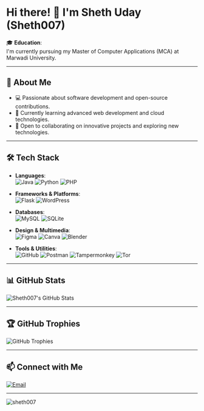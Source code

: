 # Hi there! 👋 I'm Sheth Uday (Sheth007)

🎓 **Education**:  
I'm currently pursuing my Master of Computer Applications (MCA) at Marwadi University.

---

## 🚀 About Me

- 💻 Passionate about software development and open-source contributions.
- 🌱 Currently learning advanced web development and cloud technologies.
- 🤝 Open to collaborating on innovative projects and exploring new technologies.

---

## 🛠️ Tech Stack

- **Languages**:  
  ![Java](https://img.shields.io/badge/Java-ED8B00?style=flat-square&logo=java&logoColor=white)
  ![Python](https://img.shields.io/badge/Python-3776AB?style=flat-square&logo=python&logoColor=white)
  ![PHP](https://img.shields.io/badge/PHP-777BB4?style=flat-square&logo=php&logoColor=white)

- **Frameworks & Platforms**:  
  ![Flask](https://img.shields.io/badge/Flask-000000?style=flat-square&logo=flask&logoColor=white)
  ![WordPress](https://img.shields.io/badge/WordPress-21759B?style=flat-square&logo=wordpress&logoColor=white)

- **Databases**:  
  ![MySQL](https://img.shields.io/badge/MySQL-4479A1?style=flat-square&logo=mysql&logoColor=white)
  ![SQLite](https://img.shields.io/badge/SQLite-003B57?style=flat-square&logo=sqlite&logoColor=white)

- **Design & Multimedia**:  
  ![Figma](https://img.shields.io/badge/Figma-F24E1E?style=flat-square&logo=figma&logoColor=white)
  ![Canva](https://img.shields.io/badge/Canva-00C4CC?style=flat-square&logo=canva&logoColor=white)
  ![Blender](https://img.shields.io/badge/Blender-F5792A?style=flat-square&logo=blender&logoColor=white)

- **Tools & Utilities**:  
  ![GitHub](https://img.shields.io/badge/GitHub-181717?style=flat-square&logo=github&logoColor=white)
  ![Postman](https://img.shields.io/badge/Postman-FF6C37?style=flat-square&logo=postman&logoColor=white)
  ![Tampermonkey](https://img.shields.io/badge/Tampermonkey-00485B?style=flat-square&logo=Tampermonkey&logoColor=white)
  ![Tor](https://img.shields.io/badge/Tor-7D4698?style=flat-square&logo=tor-browser&logoColor=white)

---

## 📊 GitHub Stats

![Sheth007's GitHub Stats](https://github-readme-stats.vercel.app/api?username=Sheth007&show_icons=true&theme=radical)

<!-- ![Top Languages](https://github-readme-stats.vercel.app/api/top-langs/?username=Sheth007&layout=compact&theme=radical) -->

---

## 🏆 GitHub Trophies

![GitHub Trophies](https://github-profile-trophy.vercel.app/?username=Sheth007&theme=radical)

---

## 📫 Connect with Me

[![Email](https://img.shields.io/badge/Email-shethuday505@gmail.com-D14836?style=flat-square&logo=gmail&logoColor=white)](mailto:shethuday505@gmail.com)

---

<p align="left"> <img src="https://komarev.com/ghpvc/?username=sheth007&label=Profile%20views&color=0e75b6&style=flat" alt="sheth007" /> </p>
